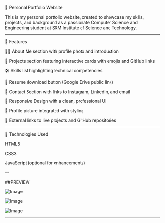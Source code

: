 💼 Personal Portfolio Website

This is my personal portfolio website, created to showcase my skills, projects, and background as a passionate Computer Science and Engineering student at SRM Institute of Science and Technology.

---


🌟 Features

🧑‍💻 About Me section with profile photo and introduction

💼 Projects section featuring interactive cards with emojis and GitHub links

🛠 Skills list highlighting technical competencies

📄 Resume download button (Google Drive public link)

📱 Contact Section with links to Instagram, LinkedIn, and email

🎨 Responsive Design with a clean, professional UI

📸 Profile picture integrated with styling

🔗 External links to live projects and GitHub repositories

---


🚀 Technologies Used

HTML5

CSS3

JavaScript (optional for enhancements)

--

##PREVIEW

![Image](https://github.com/user-attachments/assets/2505731f-e081-44d9-807a-9fcd7aabf2e6)

![Image](https://github.com/user-attachments/assets/7beb658b-8fb3-47cc-bea6-09d68fb864ab)

![Image](https://github.com/user-attachments/assets/77f45ee0-607f-471d-b893-ef8addc670b7)

---





